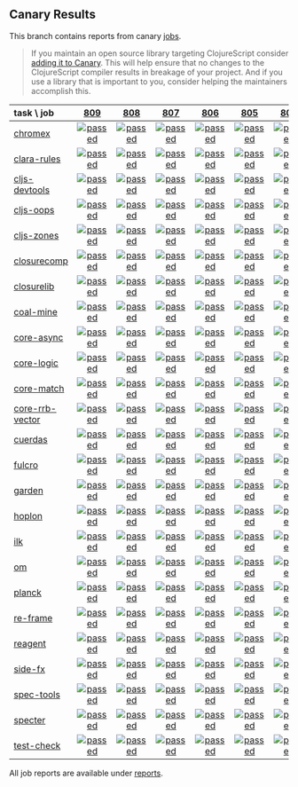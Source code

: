 ## Canary Results

This branch contains reports from canary [jobs](https://github.com/cljs-oss/canary/tree/jobs).

> If you maintain an open source library targeting ClojureScript consider [adding it to Canary](https://github.com/cljs-oss/canary/tree/master#how-to-participate). This will help ensure that no changes to the ClojureScript compiler results in breakage of your project. And if you use a library that is important to you, consider helping the maintainers accomplish this.

[//]: # (begin_overview_table)

| task \ job | <a href="reports/2019/02/10/job-000809-1.10.516-8a5abc4" title="job #809 finished on 2019-02-10">809</a> | <a href="reports/2019/02/09/job-000808-1.10.516-8a5abc4" title="job #808 finished on 2019-02-09">808</a> | <a href="reports/2019/02/08/job-000807-1.10.516-8a5abc4" title="job #807 finished on 2019-02-08">807</a> | <a href="reports/2019/02/07/job-000806-1.10.516-8a5abc4" title="job #806 finished on 2019-02-07">806</a> | <a href="reports/2019/02/06/job-000805-1.10.516-8a5abc4" title="job #805 finished on 2019-02-06">805</a> | <a href="reports/2019/02/05/job-000804-1.10.516-8a5abc4" title="job #804 finished on 2019-02-05">804</a> | <a href="reports/2019/02/04/job-000803-1.10.516-8a5abc4" title="job #803 finished on 2019-02-04">803</a> | <a href="reports/2019/02/03/job-000802-1.10.516-8a5abc4" title="job #802 finished on 2019-02-03">802</a> | <a href="reports/2019/02/02/job-000801-1.10.516-8a5abc4" title="job #801 finished on 2019-02-02">801</a> | <a href="reports/2019/02/01/job-000800-1.10.516-8a5abc4" title="job #800 finished on 2019-02-01">800</a> |
| :--- | :---: | :---: | :---: | :---: | :---: | :---: | :---: | :---: | :---: | :---: |
| [chromex](https://github.com/binaryage/chromex) | <a href="reports/2019/02/10/job-000809-1.10.516-8a5abc4#-chromex"><img title="passed" src="http://box.binaryage.com/s-passed.svg"><a> | <a href="reports/2019/02/09/job-000808-1.10.516-8a5abc4#-chromex"><img title="passed" src="http://box.binaryage.com/s-passed.svg"><a> | <a href="reports/2019/02/08/job-000807-1.10.516-8a5abc4#-chromex"><img title="passed" src="http://box.binaryage.com/s-passed.svg"><a> | <a href="reports/2019/02/07/job-000806-1.10.516-8a5abc4#-chromex"><img title="passed" src="http://box.binaryage.com/s-passed.svg"><a> | <a href="reports/2019/02/06/job-000805-1.10.516-8a5abc4#-chromex"><img title="passed" src="http://box.binaryage.com/s-passed.svg"><a> | <a href="reports/2019/02/05/job-000804-1.10.516-8a5abc4#-chromex"><img title="passed" src="http://box.binaryage.com/s-passed.svg"><a> | <a href="reports/2019/02/04/job-000803-1.10.516-8a5abc4#-chromex"><img title="passed" src="http://box.binaryage.com/s-passed.svg"><a> | <a href="reports/2019/02/03/job-000802-1.10.516-8a5abc4#-chromex"><img title="passed" src="http://box.binaryage.com/s-passed.svg"><a> | <a href="reports/2019/02/02/job-000801-1.10.516-8a5abc4#-chromex"><img title="passed" src="http://box.binaryage.com/s-passed.svg"><a> | <a href="reports/2019/02/01/job-000800-1.10.516-8a5abc4#-chromex"><img title="passed" src="http://box.binaryage.com/s-passed.svg"><a> |
| [clara-rules](https://github.com/cerner/clara-rules) | <a href="reports/2019/02/10/job-000809-1.10.516-8a5abc4#-clara-rules"><img title="passed" src="http://box.binaryage.com/s-passed.svg"><a> | <a href="reports/2019/02/09/job-000808-1.10.516-8a5abc4#-clara-rules"><img title="passed" src="http://box.binaryage.com/s-passed.svg"><a> | <a href="reports/2019/02/08/job-000807-1.10.516-8a5abc4#-clara-rules"><img title="passed" src="http://box.binaryage.com/s-passed.svg"><a> | <a href="reports/2019/02/07/job-000806-1.10.516-8a5abc4#-clara-rules"><img title="passed" src="http://box.binaryage.com/s-passed.svg"><a> | <a href="reports/2019/02/06/job-000805-1.10.516-8a5abc4#-clara-rules"><img title="passed" src="http://box.binaryage.com/s-passed.svg"><a> | <a href="reports/2019/02/05/job-000804-1.10.516-8a5abc4#-clara-rules"><img title="passed" src="http://box.binaryage.com/s-passed.svg"><a> | <a href="reports/2019/02/04/job-000803-1.10.516-8a5abc4#-clara-rules"><img title="passed" src="http://box.binaryage.com/s-passed.svg"><a> | <a href="reports/2019/02/03/job-000802-1.10.516-8a5abc4#-clara-rules"><img title="passed" src="http://box.binaryage.com/s-passed.svg"><a> | <a href="reports/2019/02/02/job-000801-1.10.516-8a5abc4#-clara-rules"><img title="passed" src="http://box.binaryage.com/s-passed.svg"><a> | <a href="reports/2019/02/01/job-000800-1.10.516-8a5abc4#-clara-rules"><img title="passed" src="http://box.binaryage.com/s-passed.svg"><a> |
| [cljs-devtools](https://github.com/binaryage/cljs-devtools) | <a href="reports/2019/02/10/job-000809-1.10.516-8a5abc4#-cljs-devtools"><img title="passed" src="http://box.binaryage.com/s-passed.svg"><a> | <a href="reports/2019/02/09/job-000808-1.10.516-8a5abc4#-cljs-devtools"><img title="passed" src="http://box.binaryage.com/s-passed.svg"><a> | <a href="reports/2019/02/08/job-000807-1.10.516-8a5abc4#-cljs-devtools"><img title="passed" src="http://box.binaryage.com/s-passed.svg"><a> | <a href="reports/2019/02/07/job-000806-1.10.516-8a5abc4#-cljs-devtools"><img title="passed" src="http://box.binaryage.com/s-passed.svg"><a> | <a href="reports/2019/02/06/job-000805-1.10.516-8a5abc4#-cljs-devtools"><img title="passed" src="http://box.binaryage.com/s-passed.svg"><a> | <a href="reports/2019/02/05/job-000804-1.10.516-8a5abc4#-cljs-devtools"><img title="passed" src="http://box.binaryage.com/s-passed.svg"><a> | <a href="reports/2019/02/04/job-000803-1.10.516-8a5abc4#-cljs-devtools"><img title="passed" src="http://box.binaryage.com/s-passed.svg"><a> | <a href="reports/2019/02/03/job-000802-1.10.516-8a5abc4#-cljs-devtools"><img title="passed" src="http://box.binaryage.com/s-passed.svg"><a> | <a href="reports/2019/02/02/job-000801-1.10.516-8a5abc4#-cljs-devtools"><img title="passed" src="http://box.binaryage.com/s-passed.svg"><a> | <a href="reports/2019/02/01/job-000800-1.10.516-8a5abc4#-cljs-devtools"><img title="passed" src="http://box.binaryage.com/s-passed.svg"><a> |
| [cljs-oops](https://github.com/binaryage/cljs-oops) | <a href="reports/2019/02/10/job-000809-1.10.516-8a5abc4#-cljs-oops"><img title="passed" src="http://box.binaryage.com/s-passed.svg"><a> | <a href="reports/2019/02/09/job-000808-1.10.516-8a5abc4#-cljs-oops"><img title="passed" src="http://box.binaryage.com/s-passed.svg"><a> | <a href="reports/2019/02/08/job-000807-1.10.516-8a5abc4#-cljs-oops"><img title="passed" src="http://box.binaryage.com/s-passed.svg"><a> | <a href="reports/2019/02/07/job-000806-1.10.516-8a5abc4#-cljs-oops"><img title="passed" src="http://box.binaryage.com/s-passed.svg"><a> | <a href="reports/2019/02/06/job-000805-1.10.516-8a5abc4#-cljs-oops"><img title="passed" src="http://box.binaryage.com/s-passed.svg"><a> | <a href="reports/2019/02/05/job-000804-1.10.516-8a5abc4#-cljs-oops"><img title="passed" src="http://box.binaryage.com/s-passed.svg"><a> | <a href="reports/2019/02/04/job-000803-1.10.516-8a5abc4#-cljs-oops"><img title="passed" src="http://box.binaryage.com/s-passed.svg"><a> | <a href="reports/2019/02/03/job-000802-1.10.516-8a5abc4#-cljs-oops"><img title="passed" src="http://box.binaryage.com/s-passed.svg"><a> | <a href="reports/2019/02/02/job-000801-1.10.516-8a5abc4#-cljs-oops"><img title="passed" src="http://box.binaryage.com/s-passed.svg"><a> | <a href="reports/2019/02/01/job-000800-1.10.516-8a5abc4#-cljs-oops"><img title="passed" src="http://box.binaryage.com/s-passed.svg"><a> |
| [cljs-zones](https://github.com/binaryage/cljs-zones) | <a href="reports/2019/02/10/job-000809-1.10.516-8a5abc4#-cljs-zones"><img title="passed" src="http://box.binaryage.com/s-passed.svg"><a> | <a href="reports/2019/02/09/job-000808-1.10.516-8a5abc4#-cljs-zones"><img title="passed" src="http://box.binaryage.com/s-passed.svg"><a> | <a href="reports/2019/02/08/job-000807-1.10.516-8a5abc4#-cljs-zones"><img title="passed" src="http://box.binaryage.com/s-passed.svg"><a> | <a href="reports/2019/02/07/job-000806-1.10.516-8a5abc4#-cljs-zones"><img title="passed" src="http://box.binaryage.com/s-passed.svg"><a> | <a href="reports/2019/02/06/job-000805-1.10.516-8a5abc4#-cljs-zones"><img title="passed" src="http://box.binaryage.com/s-passed.svg"><a> | <a href="reports/2019/02/05/job-000804-1.10.516-8a5abc4#-cljs-zones"><img title="passed" src="http://box.binaryage.com/s-passed.svg"><a> | <a href="reports/2019/02/04/job-000803-1.10.516-8a5abc4#-cljs-zones"><img title="passed" src="http://box.binaryage.com/s-passed.svg"><a> | <a href="reports/2019/02/03/job-000802-1.10.516-8a5abc4#-cljs-zones"><img title="passed" src="http://box.binaryage.com/s-passed.svg"><a> | <a href="reports/2019/02/02/job-000801-1.10.516-8a5abc4#-cljs-zones"><img title="passed" src="http://box.binaryage.com/s-passed.svg"><a> | <a href="reports/2019/02/01/job-000800-1.10.516-8a5abc4#-cljs-zones"><img title="passed" src="http://box.binaryage.com/s-passed.svg"><a> |
| [closurecomp](https://github.com/mfikes/closurecomp) | <a href="reports/2019/02/10/job-000809-1.10.516-8a5abc4#-closurecomp"><img title="passed" src="http://box.binaryage.com/s-passed.svg"><a> | <a href="reports/2019/02/09/job-000808-1.10.516-8a5abc4#-closurecomp"><img title="passed" src="http://box.binaryage.com/s-passed.svg"><a> | <a href="reports/2019/02/08/job-000807-1.10.516-8a5abc4#-closurecomp"><img title="passed" src="http://box.binaryage.com/s-passed.svg"><a> | <a href="reports/2019/02/07/job-000806-1.10.516-8a5abc4#-closurecomp"><img title="passed" src="http://box.binaryage.com/s-passed.svg"><a> | <a href="reports/2019/02/06/job-000805-1.10.516-8a5abc4#-closurecomp"><img title="passed" src="http://box.binaryage.com/s-passed.svg"><a> | <a href="reports/2019/02/05/job-000804-1.10.516-8a5abc4#-closurecomp"><img title="passed" src="http://box.binaryage.com/s-passed.svg"><a> | <a href="reports/2019/02/04/job-000803-1.10.516-8a5abc4#-closurecomp"><img title="unknown" src="http://box.binaryage.com/s-unknown.svg"><a> | <a href="reports/2019/02/03/job-000802-1.10.516-8a5abc4#-closurecomp"><img title="passed" src="http://box.binaryage.com/s-passed.svg"><a> | <a href="reports/2019/02/02/job-000801-1.10.516-8a5abc4#-closurecomp"><img title="passed" src="http://box.binaryage.com/s-passed.svg"><a> | <a href="reports/2019/02/01/job-000800-1.10.516-8a5abc4#-closurecomp"><img title="passed" src="http://box.binaryage.com/s-passed.svg"><a> |
| [closurelib](https://github.com/mfikes/closurelib) | <a href="reports/2019/02/10/job-000809-1.10.516-8a5abc4#-closurelib"><img title="passed" src="http://box.binaryage.com/s-passed.svg"><a> | <a href="reports/2019/02/09/job-000808-1.10.516-8a5abc4#-closurelib"><img title="passed" src="http://box.binaryage.com/s-passed.svg"><a> | <a href="reports/2019/02/08/job-000807-1.10.516-8a5abc4#-closurelib"><img title="passed" src="http://box.binaryage.com/s-passed.svg"><a> | <a href="reports/2019/02/07/job-000806-1.10.516-8a5abc4#-closurelib"><img title="passed" src="http://box.binaryage.com/s-passed.svg"><a> | <a href="reports/2019/02/06/job-000805-1.10.516-8a5abc4#-closurelib"><img title="passed" src="http://box.binaryage.com/s-passed.svg"><a> | <a href="reports/2019/02/05/job-000804-1.10.516-8a5abc4#-closurelib"><img title="passed" src="http://box.binaryage.com/s-passed.svg"><a> | <a href="reports/2019/02/04/job-000803-1.10.516-8a5abc4#-closurelib"><img title="passed" src="http://box.binaryage.com/s-passed.svg"><a> | <a href="reports/2019/02/03/job-000802-1.10.516-8a5abc4#-closurelib"><img title="passed" src="http://box.binaryage.com/s-passed.svg"><a> | <a href="reports/2019/02/02/job-000801-1.10.516-8a5abc4#-closurelib"><img title="passed" src="http://box.binaryage.com/s-passed.svg"><a> | <a href="reports/2019/02/01/job-000800-1.10.516-8a5abc4#-closurelib"><img title="passed" src="http://box.binaryage.com/s-passed.svg"><a> |
| [coal-mine](https://github.com/mfikes/coal-mine) | <a href="reports/2019/02/10/job-000809-1.10.516-8a5abc4#-coal-mine"><img title="passed" src="http://box.binaryage.com/s-passed.svg"><a> | <a href="reports/2019/02/09/job-000808-1.10.516-8a5abc4#-coal-mine"><img title="passed" src="http://box.binaryage.com/s-passed.svg"><a> | <a href="reports/2019/02/08/job-000807-1.10.516-8a5abc4#-coal-mine"><img title="passed" src="http://box.binaryage.com/s-passed.svg"><a> | <a href="reports/2019/02/07/job-000806-1.10.516-8a5abc4#-coal-mine"><img title="passed" src="http://box.binaryage.com/s-passed.svg"><a> | <a href="reports/2019/02/06/job-000805-1.10.516-8a5abc4#-coal-mine"><img title="passed" src="http://box.binaryage.com/s-passed.svg"><a> | <a href="reports/2019/02/05/job-000804-1.10.516-8a5abc4#-coal-mine"><img title="passed" src="http://box.binaryage.com/s-passed.svg"><a> | <a href="reports/2019/02/04/job-000803-1.10.516-8a5abc4#-coal-mine"><img title="passed" src="http://box.binaryage.com/s-passed.svg"><a> | <a href="reports/2019/02/03/job-000802-1.10.516-8a5abc4#-coal-mine"><img title="passed" src="http://box.binaryage.com/s-passed.svg"><a> | <a href="reports/2019/02/02/job-000801-1.10.516-8a5abc4#-coal-mine"><img title="passed" src="http://box.binaryage.com/s-passed.svg"><a> | <a href="reports/2019/02/01/job-000800-1.10.516-8a5abc4#-coal-mine"><img title="passed" src="http://box.binaryage.com/s-passed.svg"><a> |
| [core-async](https://github.com/clojure/core.async) | <a href="reports/2019/02/10/job-000809-1.10.516-8a5abc4#-core-async"><img title="passed" src="http://box.binaryage.com/s-passed.svg"><a> | <a href="reports/2019/02/09/job-000808-1.10.516-8a5abc4#-core-async"><img title="passed" src="http://box.binaryage.com/s-passed.svg"><a> | <a href="reports/2019/02/08/job-000807-1.10.516-8a5abc4#-core-async"><img title="passed" src="http://box.binaryage.com/s-passed.svg"><a> | <a href="reports/2019/02/07/job-000806-1.10.516-8a5abc4#-core-async"><img title="passed" src="http://box.binaryage.com/s-passed.svg"><a> | <a href="reports/2019/02/06/job-000805-1.10.516-8a5abc4#-core-async"><img title="passed" src="http://box.binaryage.com/s-passed.svg"><a> | <a href="reports/2019/02/05/job-000804-1.10.516-8a5abc4#-core-async"><img title="passed" src="http://box.binaryage.com/s-passed.svg"><a> | <a href="reports/2019/02/04/job-000803-1.10.516-8a5abc4#-core-async"><img title="passed" src="http://box.binaryage.com/s-passed.svg"><a> | <a href="reports/2019/02/03/job-000802-1.10.516-8a5abc4#-core-async"><img title="passed" src="http://box.binaryage.com/s-passed.svg"><a> | <a href="reports/2019/02/02/job-000801-1.10.516-8a5abc4#-core-async"><img title="passed" src="http://box.binaryage.com/s-passed.svg"><a> | <a href="reports/2019/02/01/job-000800-1.10.516-8a5abc4#-core-async"><img title="passed" src="http://box.binaryage.com/s-passed.svg"><a> |
| [core-logic](https://github.com/clojure/core.logic) | <a href="reports/2019/02/10/job-000809-1.10.516-8a5abc4#-core-logic"><img title="passed" src="http://box.binaryage.com/s-passed.svg"><a> | <a href="reports/2019/02/09/job-000808-1.10.516-8a5abc4#-core-logic"><img title="passed" src="http://box.binaryage.com/s-passed.svg"><a> | <a href="reports/2019/02/08/job-000807-1.10.516-8a5abc4#-core-logic"><img title="passed" src="http://box.binaryage.com/s-passed.svg"><a> | <a href="reports/2019/02/07/job-000806-1.10.516-8a5abc4#-core-logic"><img title="passed" src="http://box.binaryage.com/s-passed.svg"><a> | <a href="reports/2019/02/06/job-000805-1.10.516-8a5abc4#-core-logic"><img title="passed" src="http://box.binaryage.com/s-passed.svg"><a> | <a href="reports/2019/02/05/job-000804-1.10.516-8a5abc4#-core-logic"><img title="passed" src="http://box.binaryage.com/s-passed.svg"><a> | <a href="reports/2019/02/04/job-000803-1.10.516-8a5abc4#-core-logic"><img title="passed" src="http://box.binaryage.com/s-passed.svg"><a> | <a href="reports/2019/02/03/job-000802-1.10.516-8a5abc4#-core-logic"><img title="passed" src="http://box.binaryage.com/s-passed.svg"><a> | <a href="reports/2019/02/02/job-000801-1.10.516-8a5abc4#-core-logic"><img title="passed" src="http://box.binaryage.com/s-passed.svg"><a> | <a href="reports/2019/02/01/job-000800-1.10.516-8a5abc4#-core-logic"><img title="passed" src="http://box.binaryage.com/s-passed.svg"><a> |
| [core-match](https://github.com/clojure/core.match) | <a href="reports/2019/02/10/job-000809-1.10.516-8a5abc4#-core-match"><img title="passed" src="http://box.binaryage.com/s-passed.svg"><a> | <a href="reports/2019/02/09/job-000808-1.10.516-8a5abc4#-core-match"><img title="passed" src="http://box.binaryage.com/s-passed.svg"><a> | <a href="reports/2019/02/08/job-000807-1.10.516-8a5abc4#-core-match"><img title="passed" src="http://box.binaryage.com/s-passed.svg"><a> | <a href="reports/2019/02/07/job-000806-1.10.516-8a5abc4#-core-match"><img title="passed" src="http://box.binaryage.com/s-passed.svg"><a> | <a href="reports/2019/02/06/job-000805-1.10.516-8a5abc4#-core-match"><img title="passed" src="http://box.binaryage.com/s-passed.svg"><a> | <a href="reports/2019/02/05/job-000804-1.10.516-8a5abc4#-core-match"><img title="passed" src="http://box.binaryage.com/s-passed.svg"><a> | <a href="reports/2019/02/04/job-000803-1.10.516-8a5abc4#-core-match"><img title="passed" src="http://box.binaryage.com/s-passed.svg"><a> | <a href="reports/2019/02/03/job-000802-1.10.516-8a5abc4#-core-match"><img title="passed" src="http://box.binaryage.com/s-passed.svg"><a> | <a href="reports/2019/02/02/job-000801-1.10.516-8a5abc4#-core-match"><img title="passed" src="http://box.binaryage.com/s-passed.svg"><a> | <a href="reports/2019/02/01/job-000800-1.10.516-8a5abc4#-core-match"><img title="passed" src="http://box.binaryage.com/s-passed.svg"><a> |
| [core-rrb-vector](https://github.com/clojure/core.rrb-vector) | <a href="reports/2019/02/10/job-000809-1.10.516-8a5abc4#-core-rrb-vector"><img title="passed" src="http://box.binaryage.com/s-passed.svg"><a> | <a href="reports/2019/02/09/job-000808-1.10.516-8a5abc4#-core-rrb-vector"><img title="passed" src="http://box.binaryage.com/s-passed.svg"><a> | <a href="reports/2019/02/08/job-000807-1.10.516-8a5abc4#-core-rrb-vector"><img title="passed" src="http://box.binaryage.com/s-passed.svg"><a> | <a href="reports/2019/02/07/job-000806-1.10.516-8a5abc4#-core-rrb-vector"><img title="passed" src="http://box.binaryage.com/s-passed.svg"><a> | <a href="reports/2019/02/06/job-000805-1.10.516-8a5abc4#-core-rrb-vector"><img title="passed" src="http://box.binaryage.com/s-passed.svg"><a> | <a href="reports/2019/02/05/job-000804-1.10.516-8a5abc4#-core-rrb-vector"><img title="passed" src="http://box.binaryage.com/s-passed.svg"><a> | <a href="reports/2019/02/04/job-000803-1.10.516-8a5abc4#-core-rrb-vector"><img title="passed" src="http://box.binaryage.com/s-passed.svg"><a> | <a href="reports/2019/02/03/job-000802-1.10.516-8a5abc4#-core-rrb-vector"><img title="passed" src="http://box.binaryage.com/s-passed.svg"><a> | <a href="reports/2019/02/02/job-000801-1.10.516-8a5abc4#-core-rrb-vector"><img title="passed" src="http://box.binaryage.com/s-passed.svg"><a> | <a href="reports/2019/02/01/job-000800-1.10.516-8a5abc4#-core-rrb-vector"><img title="passed" src="http://box.binaryage.com/s-passed.svg"><a> |
| [cuerdas](https://github.com/funcool/cuerdas) | <a href="reports/2019/02/10/job-000809-1.10.516-8a5abc4#-cuerdas"><img title="passed" src="http://box.binaryage.com/s-passed.svg"><a> | <a href="reports/2019/02/09/job-000808-1.10.516-8a5abc4#-cuerdas"><img title="passed" src="http://box.binaryage.com/s-passed.svg"><a> | <a href="reports/2019/02/08/job-000807-1.10.516-8a5abc4#-cuerdas"><img title="passed" src="http://box.binaryage.com/s-passed.svg"><a> | <a href="reports/2019/02/07/job-000806-1.10.516-8a5abc4#-cuerdas"><img title="passed" src="http://box.binaryage.com/s-passed.svg"><a> | <a href="reports/2019/02/06/job-000805-1.10.516-8a5abc4#-cuerdas"><img title="passed" src="http://box.binaryage.com/s-passed.svg"><a> | <a href="reports/2019/02/05/job-000804-1.10.516-8a5abc4#-cuerdas"><img title="passed" src="http://box.binaryage.com/s-passed.svg"><a> | <a href="reports/2019/02/04/job-000803-1.10.516-8a5abc4#-cuerdas"><img title="passed" src="http://box.binaryage.com/s-passed.svg"><a> | <a href="reports/2019/02/03/job-000802-1.10.516-8a5abc4#-cuerdas"><img title="passed" src="http://box.binaryage.com/s-passed.svg"><a> | <a href="reports/2019/02/02/job-000801-1.10.516-8a5abc4#-cuerdas"><img title="passed" src="http://box.binaryage.com/s-passed.svg"><a> | <a href="reports/2019/02/01/job-000800-1.10.516-8a5abc4#-cuerdas"><img title="passed" src="http://box.binaryage.com/s-passed.svg"><a> |
| [fulcro](https://github.com/fulcrologic/fulcro) | <a href="reports/2019/02/10/job-000809-1.10.516-8a5abc4#-fulcro"><img title="passed" src="http://box.binaryage.com/s-passed.svg"><a> | <a href="reports/2019/02/09/job-000808-1.10.516-8a5abc4#-fulcro"><img title="passed" src="http://box.binaryage.com/s-passed.svg"><a> | <a href="reports/2019/02/08/job-000807-1.10.516-8a5abc4#-fulcro"><img title="passed" src="http://box.binaryage.com/s-passed.svg"><a> | <a href="reports/2019/02/07/job-000806-1.10.516-8a5abc4#-fulcro"><img title="passed" src="http://box.binaryage.com/s-passed.svg"><a> | <a href="reports/2019/02/06/job-000805-1.10.516-8a5abc4#-fulcro"><img title="passed" src="http://box.binaryage.com/s-passed.svg"><a> | <a href="reports/2019/02/05/job-000804-1.10.516-8a5abc4#-fulcro"><img title="passed" src="http://box.binaryage.com/s-passed.svg"><a> | <a href="reports/2019/02/04/job-000803-1.10.516-8a5abc4#-fulcro"><img title="passed" src="http://box.binaryage.com/s-passed.svg"><a> | <a href="reports/2019/02/03/job-000802-1.10.516-8a5abc4#-fulcro"><img title="passed" src="http://box.binaryage.com/s-passed.svg"><a> | <a href="reports/2019/02/02/job-000801-1.10.516-8a5abc4#-fulcro"><img title="passed" src="http://box.binaryage.com/s-passed.svg"><a> | <a href="reports/2019/02/01/job-000800-1.10.516-8a5abc4#-fulcro"><img title="passed" src="http://box.binaryage.com/s-passed.svg"><a> |
| [garden](https://github.com/noprompt/garden) | <a href="reports/2019/02/10/job-000809-1.10.516-8a5abc4#-garden"><img title="passed" src="http://box.binaryage.com/s-passed.svg"><a> | <a href="reports/2019/02/09/job-000808-1.10.516-8a5abc4#-garden"><img title="passed" src="http://box.binaryage.com/s-passed.svg"><a> | <a href="reports/2019/02/08/job-000807-1.10.516-8a5abc4#-garden"><img title="passed" src="http://box.binaryage.com/s-passed.svg"><a> | <a href="reports/2019/02/07/job-000806-1.10.516-8a5abc4#-garden"><img title="passed" src="http://box.binaryage.com/s-passed.svg"><a> | <a href="reports/2019/02/06/job-000805-1.10.516-8a5abc4#-garden"><img title="passed" src="http://box.binaryage.com/s-passed.svg"><a> | <a href="reports/2019/02/05/job-000804-1.10.516-8a5abc4#-garden"><img title="passed" src="http://box.binaryage.com/s-passed.svg"><a> | <a href="reports/2019/02/04/job-000803-1.10.516-8a5abc4#-garden"><img title="passed" src="http://box.binaryage.com/s-passed.svg"><a> | <a href="reports/2019/02/03/job-000802-1.10.516-8a5abc4#-garden"><img title="passed" src="http://box.binaryage.com/s-passed.svg"><a> | <a href="reports/2019/02/02/job-000801-1.10.516-8a5abc4#-garden"><img title="passed" src="http://box.binaryage.com/s-passed.svg"><a> | <a href="reports/2019/02/01/job-000800-1.10.516-8a5abc4#-garden"><img title="passed" src="http://box.binaryage.com/s-passed.svg"><a> |
| [hoplon](https://github.com/hoplon/hoplon) | <a href="reports/2019/02/10/job-000809-1.10.516-8a5abc4#-hoplon"><img title="passed" src="http://box.binaryage.com/s-passed.svg"><a> | <a href="reports/2019/02/09/job-000808-1.10.516-8a5abc4#-hoplon"><img title="passed" src="http://box.binaryage.com/s-passed.svg"><a> | <a href="reports/2019/02/08/job-000807-1.10.516-8a5abc4#-hoplon"><img title="passed" src="http://box.binaryage.com/s-passed.svg"><a> | <a href="reports/2019/02/07/job-000806-1.10.516-8a5abc4#-hoplon"><img title="passed" src="http://box.binaryage.com/s-passed.svg"><a> | <a href="reports/2019/02/06/job-000805-1.10.516-8a5abc4#-hoplon"><img title="passed" src="http://box.binaryage.com/s-passed.svg"><a> | <a href="reports/2019/02/05/job-000804-1.10.516-8a5abc4#-hoplon"><img title="passed" src="http://box.binaryage.com/s-passed.svg"><a> | <a href="reports/2019/02/04/job-000803-1.10.516-8a5abc4#-hoplon"><img title="passed" src="http://box.binaryage.com/s-passed.svg"><a> | <a href="reports/2019/02/03/job-000802-1.10.516-8a5abc4#-hoplon"><img title="passed" src="http://box.binaryage.com/s-passed.svg"><a> | <a href="reports/2019/02/02/job-000801-1.10.516-8a5abc4#-hoplon"><img title="passed" src="http://box.binaryage.com/s-passed.svg"><a> | <a href="reports/2019/02/01/job-000800-1.10.516-8a5abc4#-hoplon"><img title="passed" src="http://box.binaryage.com/s-passed.svg"><a> |
| [ilk](https://github.com/mfikes/ilk) | <a href="reports/2019/02/10/job-000809-1.10.516-8a5abc4#-ilk"><img title="passed" src="http://box.binaryage.com/s-passed.svg"><a> | <a href="reports/2019/02/09/job-000808-1.10.516-8a5abc4#-ilk"><img title="passed" src="http://box.binaryage.com/s-passed.svg"><a> | <a href="reports/2019/02/08/job-000807-1.10.516-8a5abc4#-ilk"><img title="passed" src="http://box.binaryage.com/s-passed.svg"><a> | <a href="reports/2019/02/07/job-000806-1.10.516-8a5abc4#-ilk"><img title="passed" src="http://box.binaryage.com/s-passed.svg"><a> | <a href="reports/2019/02/06/job-000805-1.10.516-8a5abc4#-ilk"><img title="passed" src="http://box.binaryage.com/s-passed.svg"><a> | <a href="reports/2019/02/05/job-000804-1.10.516-8a5abc4#-ilk"><img title="passed" src="http://box.binaryage.com/s-passed.svg"><a> | <a href="reports/2019/02/04/job-000803-1.10.516-8a5abc4#-ilk"><img title="passed" src="http://box.binaryage.com/s-passed.svg"><a> | <a href="reports/2019/02/03/job-000802-1.10.516-8a5abc4#-ilk"><img title="passed" src="http://box.binaryage.com/s-passed.svg"><a> | <a href="reports/2019/02/02/job-000801-1.10.516-8a5abc4#-ilk"><img title="passed" src="http://box.binaryage.com/s-passed.svg"><a> | <a href="reports/2019/02/01/job-000800-1.10.516-8a5abc4#-ilk"><img title="passed" src="http://box.binaryage.com/s-passed.svg"><a> |
| [om](https://github.com/omcljs/om) | <a href="reports/2019/02/10/job-000809-1.10.516-8a5abc4#-om"><img title="passed" src="http://box.binaryage.com/s-passed.svg"><a> | <a href="reports/2019/02/09/job-000808-1.10.516-8a5abc4#-om"><img title="passed" src="http://box.binaryage.com/s-passed.svg"><a> | <a href="reports/2019/02/08/job-000807-1.10.516-8a5abc4#-om"><img title="passed" src="http://box.binaryage.com/s-passed.svg"><a> | <a href="reports/2019/02/07/job-000806-1.10.516-8a5abc4#-om"><img title="passed" src="http://box.binaryage.com/s-passed.svg"><a> | <a href="reports/2019/02/06/job-000805-1.10.516-8a5abc4#-om"><img title="passed" src="http://box.binaryage.com/s-passed.svg"><a> | <a href="reports/2019/02/05/job-000804-1.10.516-8a5abc4#-om"><img title="passed" src="http://box.binaryage.com/s-passed.svg"><a> | <a href="reports/2019/02/04/job-000803-1.10.516-8a5abc4#-om"><img title="passed" src="http://box.binaryage.com/s-passed.svg"><a> | <a href="reports/2019/02/03/job-000802-1.10.516-8a5abc4#-om"><img title="passed" src="http://box.binaryage.com/s-passed.svg"><a> | <a href="reports/2019/02/02/job-000801-1.10.516-8a5abc4#-om"><img title="passed" src="http://box.binaryage.com/s-passed.svg"><a> | <a href="reports/2019/02/01/job-000800-1.10.516-8a5abc4#-om"><img title="passed" src="http://box.binaryage.com/s-passed.svg"><a> |
| [planck](https://github.com/planck-repl/planck) | <a href="reports/2019/02/10/job-000809-1.10.516-8a5abc4#-planck"><img title="passed" src="http://box.binaryage.com/s-passed.svg"><a> | <a href="reports/2019/02/09/job-000808-1.10.516-8a5abc4#-planck"><img title="passed" src="http://box.binaryage.com/s-passed.svg"><a> | <a href="reports/2019/02/08/job-000807-1.10.516-8a5abc4#-planck"><img title="passed" src="http://box.binaryage.com/s-passed.svg"><a> | <a href="reports/2019/02/07/job-000806-1.10.516-8a5abc4#-planck"><img title="passed" src="http://box.binaryage.com/s-passed.svg"><a> | <a href="reports/2019/02/06/job-000805-1.10.516-8a5abc4#-planck"><img title="passed" src="http://box.binaryage.com/s-passed.svg"><a> | <a href="reports/2019/02/05/job-000804-1.10.516-8a5abc4#-planck"><img title="passed" src="http://box.binaryage.com/s-passed.svg"><a> | <a href="reports/2019/02/04/job-000803-1.10.516-8a5abc4#-planck"><img title="passed" src="http://box.binaryage.com/s-passed.svg"><a> | <a href="reports/2019/02/03/job-000802-1.10.516-8a5abc4#-planck"><img title="passed" src="http://box.binaryage.com/s-passed.svg"><a> | <a href="reports/2019/02/02/job-000801-1.10.516-8a5abc4#-planck"><img title="passed" src="http://box.binaryage.com/s-passed.svg"><a> | <a href="reports/2019/02/01/job-000800-1.10.516-8a5abc4#-planck"><img title="passed" src="http://box.binaryage.com/s-passed.svg"><a> |
| [re-frame](https://github.com/Day8/re-frame) | <a href="reports/2019/02/10/job-000809-1.10.516-8a5abc4#-re-frame"><img title="passed" src="http://box.binaryage.com/s-passed.svg"><a> | <a href="reports/2019/02/09/job-000808-1.10.516-8a5abc4#-re-frame"><img title="passed" src="http://box.binaryage.com/s-passed.svg"><a> | <a href="reports/2019/02/08/job-000807-1.10.516-8a5abc4#-re-frame"><img title="passed" src="http://box.binaryage.com/s-passed.svg"><a> | <a href="reports/2019/02/07/job-000806-1.10.516-8a5abc4#-re-frame"><img title="passed" src="http://box.binaryage.com/s-passed.svg"><a> | <a href="reports/2019/02/06/job-000805-1.10.516-8a5abc4#-re-frame"><img title="passed" src="http://box.binaryage.com/s-passed.svg"><a> | <a href="reports/2019/02/05/job-000804-1.10.516-8a5abc4#-re-frame"><img title="passed" src="http://box.binaryage.com/s-passed.svg"><a> | <a href="reports/2019/02/04/job-000803-1.10.516-8a5abc4#-re-frame"><img title="passed" src="http://box.binaryage.com/s-passed.svg"><a> | <a href="reports/2019/02/03/job-000802-1.10.516-8a5abc4#-re-frame"><img title="passed" src="http://box.binaryage.com/s-passed.svg"><a> | <a href="reports/2019/02/02/job-000801-1.10.516-8a5abc4#-re-frame"><img title="passed" src="http://box.binaryage.com/s-passed.svg"><a> | <a href="reports/2019/02/01/job-000800-1.10.516-8a5abc4#-re-frame"><img title="passed" src="http://box.binaryage.com/s-passed.svg"><a> |
| [reagent](https://github.com/reagent-project/reagent) | <a href="reports/2019/02/10/job-000809-1.10.516-8a5abc4#-reagent"><img title="passed" src="http://box.binaryage.com/s-passed.svg"><a> | <a href="reports/2019/02/09/job-000808-1.10.516-8a5abc4#-reagent"><img title="passed" src="http://box.binaryage.com/s-passed.svg"><a> | <a href="reports/2019/02/08/job-000807-1.10.516-8a5abc4#-reagent"><img title="passed" src="http://box.binaryage.com/s-passed.svg"><a> | <a href="reports/2019/02/07/job-000806-1.10.516-8a5abc4#-reagent"><img title="passed" src="http://box.binaryage.com/s-passed.svg"><a> | <a href="reports/2019/02/06/job-000805-1.10.516-8a5abc4#-reagent"><img title="passed" src="http://box.binaryage.com/s-passed.svg"><a> | <a href="reports/2019/02/05/job-000804-1.10.516-8a5abc4#-reagent"><img title="passed" src="http://box.binaryage.com/s-passed.svg"><a> | <a href="reports/2019/02/04/job-000803-1.10.516-8a5abc4#-reagent"><img title="passed" src="http://box.binaryage.com/s-passed.svg"><a> | <a href="reports/2019/02/03/job-000802-1.10.516-8a5abc4#-reagent"><img title="passed" src="http://box.binaryage.com/s-passed.svg"><a> | <a href="reports/2019/02/02/job-000801-1.10.516-8a5abc4#-reagent"><img title="passed" src="http://box.binaryage.com/s-passed.svg"><a> | <a href="reports/2019/02/01/job-000800-1.10.516-8a5abc4#-reagent"><img title="passed" src="http://box.binaryage.com/s-passed.svg"><a> |
| [side-fx](https://github.com/cljsrn/side-fx) | <a href="reports/2019/02/10/job-000809-1.10.516-8a5abc4#-side-fx"><img title="passed" src="http://box.binaryage.com/s-passed.svg"><a> | <a href="reports/2019/02/09/job-000808-1.10.516-8a5abc4#-side-fx"><img title="passed" src="http://box.binaryage.com/s-passed.svg"><a> | <a href="reports/2019/02/08/job-000807-1.10.516-8a5abc4#-side-fx"><img title="passed" src="http://box.binaryage.com/s-passed.svg"><a> | <a href="reports/2019/02/07/job-000806-1.10.516-8a5abc4#-side-fx"><img title="passed" src="http://box.binaryage.com/s-passed.svg"><a> | <a href="reports/2019/02/06/job-000805-1.10.516-8a5abc4#-side-fx"><img title="passed" src="http://box.binaryage.com/s-passed.svg"><a> | <a href="reports/2019/02/05/job-000804-1.10.516-8a5abc4#-side-fx"><img title="passed" src="http://box.binaryage.com/s-passed.svg"><a> | <a href="reports/2019/02/04/job-000803-1.10.516-8a5abc4#-side-fx"><img title="passed" src="http://box.binaryage.com/s-passed.svg"><a> | <a href="reports/2019/02/03/job-000802-1.10.516-8a5abc4#-side-fx"><img title="passed" src="http://box.binaryage.com/s-passed.svg"><a> | <a href="reports/2019/02/02/job-000801-1.10.516-8a5abc4#-side-fx"><img title="passed" src="http://box.binaryage.com/s-passed.svg"><a> | <a href="reports/2019/02/01/job-000800-1.10.516-8a5abc4#-side-fx"><img title="passed" src="http://box.binaryage.com/s-passed.svg"><a> |
| [spec-tools](https://github.com/metosin/spec-tools) | <a href="reports/2019/02/10/job-000809-1.10.516-8a5abc4#-spec-tools"><img title="passed" src="http://box.binaryage.com/s-passed.svg"><a> | <a href="reports/2019/02/09/job-000808-1.10.516-8a5abc4#-spec-tools"><img title="passed" src="http://box.binaryage.com/s-passed.svg"><a> | <a href="reports/2019/02/08/job-000807-1.10.516-8a5abc4#-spec-tools"><img title="passed" src="http://box.binaryage.com/s-passed.svg"><a> | <a href="reports/2019/02/07/job-000806-1.10.516-8a5abc4#-spec-tools"><img title="passed" src="http://box.binaryage.com/s-passed.svg"><a> | <a href="reports/2019/02/06/job-000805-1.10.516-8a5abc4#-spec-tools"><img title="passed" src="http://box.binaryage.com/s-passed.svg"><a> | <a href="reports/2019/02/05/job-000804-1.10.516-8a5abc4#-spec-tools"><img title="passed" src="http://box.binaryage.com/s-passed.svg"><a> | <a href="reports/2019/02/04/job-000803-1.10.516-8a5abc4#-spec-tools"><img title="passed" src="http://box.binaryage.com/s-passed.svg"><a> | <a href="reports/2019/02/03/job-000802-1.10.516-8a5abc4#-spec-tools"><img title="passed" src="http://box.binaryage.com/s-passed.svg"><a> | <a href="reports/2019/02/02/job-000801-1.10.516-8a5abc4#-spec-tools"><img title="passed" src="http://box.binaryage.com/s-passed.svg"><a> | <a href="reports/2019/02/01/job-000800-1.10.516-8a5abc4#-spec-tools"><img title="passed" src="http://box.binaryage.com/s-passed.svg"><a> |
| [specter](https://github.com/nathanmarz/specter) | <a href="reports/2019/02/10/job-000809-1.10.516-8a5abc4#-specter"><img title="passed" src="http://box.binaryage.com/s-passed.svg"><a> | <a href="reports/2019/02/09/job-000808-1.10.516-8a5abc4#-specter"><img title="passed" src="http://box.binaryage.com/s-passed.svg"><a> | <a href="reports/2019/02/08/job-000807-1.10.516-8a5abc4#-specter"><img title="passed" src="http://box.binaryage.com/s-passed.svg"><a> | <a href="reports/2019/02/07/job-000806-1.10.516-8a5abc4#-specter"><img title="passed" src="http://box.binaryage.com/s-passed.svg"><a> | <a href="reports/2019/02/06/job-000805-1.10.516-8a5abc4#-specter"><img title="passed" src="http://box.binaryage.com/s-passed.svg"><a> | <a href="reports/2019/02/05/job-000804-1.10.516-8a5abc4#-specter"><img title="passed" src="http://box.binaryage.com/s-passed.svg"><a> | <a href="reports/2019/02/04/job-000803-1.10.516-8a5abc4#-specter"><img title="passed" src="http://box.binaryage.com/s-passed.svg"><a> | <a href="reports/2019/02/03/job-000802-1.10.516-8a5abc4#-specter"><img title="passed" src="http://box.binaryage.com/s-passed.svg"><a> | <a href="reports/2019/02/02/job-000801-1.10.516-8a5abc4#-specter"><img title="passed" src="http://box.binaryage.com/s-passed.svg"><a> | <a href="reports/2019/02/01/job-000800-1.10.516-8a5abc4#-specter"><img title="passed" src="http://box.binaryage.com/s-passed.svg"><a> |
| [test-check](https://github.com/clojure/test.check) | <a href="reports/2019/02/10/job-000809-1.10.516-8a5abc4#-test-check"><img title="passed" src="http://box.binaryage.com/s-passed.svg"><a> | <a href="reports/2019/02/09/job-000808-1.10.516-8a5abc4#-test-check"><img title="passed" src="http://box.binaryage.com/s-passed.svg"><a> | <a href="reports/2019/02/08/job-000807-1.10.516-8a5abc4#-test-check"><img title="passed" src="http://box.binaryage.com/s-passed.svg"><a> | <a href="reports/2019/02/07/job-000806-1.10.516-8a5abc4#-test-check"><img title="passed" src="http://box.binaryage.com/s-passed.svg"><a> | <a href="reports/2019/02/06/job-000805-1.10.516-8a5abc4#-test-check"><img title="passed" src="http://box.binaryage.com/s-passed.svg"><a> | <a href="reports/2019/02/05/job-000804-1.10.516-8a5abc4#-test-check"><img title="passed" src="http://box.binaryage.com/s-passed.svg"><a> | <a href="reports/2019/02/04/job-000803-1.10.516-8a5abc4#-test-check"><img title="passed" src="http://box.binaryage.com/s-passed.svg"><a> | <a href="reports/2019/02/03/job-000802-1.10.516-8a5abc4#-test-check"><img title="passed" src="http://box.binaryage.com/s-passed.svg"><a> | <a href="reports/2019/02/02/job-000801-1.10.516-8a5abc4#-test-check"><img title="passed" src="http://box.binaryage.com/s-passed.svg"><a> | <a href="reports/2019/02/01/job-000800-1.10.516-8a5abc4#-test-check"><img title="passed" src="http://box.binaryage.com/s-passed.svg"><a> |

[//]: # (end_overview_table)

All job reports are available under [reports](reports).

